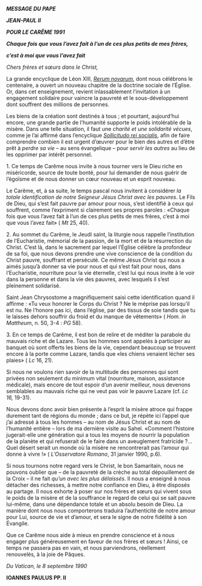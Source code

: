 ***MESSAGE DU PAPE***

***JEAN-PAUL II***

***POUR LE CARÊME 1991***

***Chaque fois que vous l’avez fait à l’un de ces plus petits de mes frères,***

***c’est à moi que vous l’avez fait***

*Chers frères et sœurs dans le Christ,*

La grande encyclique de Léon XIII, *[Rerum novarum](/content/leo-xiii/fr/encyclicals/documents/hf_l-xiii_enc_15051891_rerum-novarum.html)*, dont nous célébrons le centenaire, a ouvert un nouveau chapitre de la doctrine sociale de l’Église. Or, dans cet enseignement, revient inlassablement l’invitation à un engagement solidaire pour vaincre la pauvreté et le sous-développement dont souffrent des millions de personnes.

Les biens de la création sont destinés à tous ; et pourtant, aujourd’hui encore, une grande partie de l’humanité supporte le poids intolérable de la misère. Dans une telle situation, il faut une *charité et une solidarité vécues*, comme je l’ai affirmé dans l’encyclique *[Sollicitudo rei socialis](http://www.vatican.va/edocs/FRA0079/_INDEX.HTM)*, afin de faire comprendre combien il est urgent d’œuvrer pour le bien des autres et d’être prêt à *perdre sa vie* – au sens évangelique – pour *servir les autres* au lieu de les opprimer par intérêt personnel.

1\. Ce temps de Carême nous invite à nous tourner vers le Dieu riche en miséricorde, source de toute bonté, pour lui demander de nous guérir de l’égoïsme et de nous donner un cœur nouveau et un esprit nouveau.

Le Carême, et, à sa suite, le temps pascal nous invitent à considérer *la totale identification de notre Seigneur Jésus Christ avec les pauvres*. Le Fils de Dieu, qui s’est fait pauvre par amour pour nous, s’est identifié à ceux qui souffrent, comme l’expriment si clairement ses propres paroles : «Chaque fois que vous l’avez fait à l’un de ces plus petits de mes frères, c’est à moi que vous l’avez fait» ( *Mt* 25, 40).

2\. Au sommet du Carême, le Jeudi saint, la liturgie nous rappelle l’institution de l’Eucharistie, mémorial de la passion, de la mort et de la résurrection du Christ. C’est là, dans le sacrement par lequel l’Église célèbre la profondeur de sa foi, que nous devons prendre une vive conscience de la condition du Christ pauvre, souffrant et persécuté. Ce même Jésus Christ qui nous a aimés jusqu’à donner sa vie pour nous et qui s’est fait pour nous, dans l’Eucharistie, nourriture pour la vie éternelle, c’est lui qui nous invite à le voir dans la personne et dans la vie des pauvres, avec lesquels il s’est pleinement solidarisé.

Saint Jean Chrysostome a magnifiquement saisi cette identification quand il affirme : «Tu veux honorer le Corps du Christ ? Ne le méprise pas lorsqu’il est nu. Ne l’honore pas ici, dans l’église, par des tissus de soie tandis que tu le laisses dehors souffrir du froid et du manque de vêtements» ( *Hom. in Mattheum*, n. 50, 3-4 : *PG* 58).

3\. En ce temps de Carême, il est bon de relire et de méditer la parabole du mauvais riche et de Lazare. Tous les hommes sont appelés à participer au banquet où sont offerts les biens de la vie, cependant beaucoup se trouvent encore à la porte comme Lazare, tandis que «les chiens venaient lécher ses plaies» ( *Lc* 16, 21).

Si nous ne voulons rien savoir de la multitude des personnes qui sont privées non seulement du minimum vital (nourriture, maison, assistance médicale), mais encore de tout espoir d’un avenir meilleur, nous devenons semblables au mauvais riche qui ne veut pas voir le pauvre Lazare (cf. *Lc 16,* 19-31).

Nous devons donc avoir bien présente à l’esprit la misère atroce qui frappe durement tant de régions du monde ; dans ce but, je répète ici l’appel que j’ai adressé à tous les hommes – au nom de Jésus Christ et au nom de l’humanité entière – lors de ma dernière visite au Sahel. «Comment l’histoire jugerait-elle une génération qui a tous les moyens de nourrir la population de la planète et qui refuserait de le faire dans un aveuglement fratricide ?… Quel désert serait un monde où la misère ne rencontrerait pas l’amour qui donne à vivre !» ( *L’Osservatore Romano*, 31 janvier 1990, p.6).

Si nous tournons notre regard vers le Christ, le bon Samaritain, nous ne pouvons oublier que – de la pauvreté de la crèche au total dépouillement de la Croix – il ne fait *qu’un avec les plus délaissés*. Il nous a enseigné à nous détacher des richesses, à mettre notre confiance en Dieu, à être disposés au partage. Il nous exhorte à poser sur nos frères et sœurs qui vivent sous le poids de la misère et de la souffrance le regard de celui qui se sait pauvre lui-même, dans une dépendance totale et un absolu besoin de Dieu. La manière dont nous nous comporterons traduira l’authenticité de notre amour pour Lui, source de vie et d’amour, et sera le signe de notre fidélité à son Évangile.

Que ce Carême nous aide à mieux en prendre conscience et à nous engager plus généreusement en faveur de nos frères et sœurs ! Ainsi, ce temps ne passera pas en vain, et nous parviendrons, réellement renouvelés, à la joie de Pâques.

*Du Vatican, le 8 septembre 1990*

**IOANNES PAULUS PP. II**